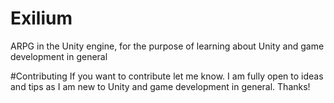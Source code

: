 # Exilium
ARPG in the Unity engine, for the purpose of learning about Unity and game development in general

#Contributing
If you want to contribute let me know. I am fully open to ideas and tips as I am new to Unity and game development in general. Thanks!
